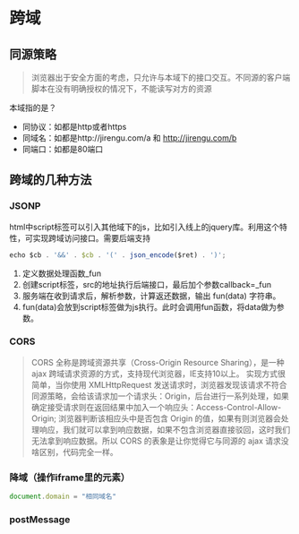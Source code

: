 # 跨域

## 同源策略
> 浏览器出于安全方面的考虑，只允许与本域下的接口交互。不同源的客户端脚本在没有明确授权的情况下，不能读写对方的资源

本域指的是？

- 同协议：如都是http或者https
- 同域名：如都是http://jirengu.com/a 和 http://jirengu.com/b
- 同端口：如都是80端口

## 跨域的几种方法

### JSONP

html中script标签可以引入其他域下的js，比如引入线上的jquery库。利用这个特性，可实现跨域访问接口。需要后端支持

```js
echo $cb . '&&' . $cb . '(' . json_encode($ret) . ')';
```
1. 定义数据处理函数_fun
2. 创建script标签，src的地址执行后端接口，最后加个参数callback=_fun
3. 服务端在收到请求后，解析参数，计算返还数据，输出 fun(data) 字符串。
4. fun(data)会放到script标签做为js执行。此时会调用fun函数，将data做为参数。

### CORS

> CORS 全称是跨域资源共享（Cross-Origin Resource Sharing），是一种 ajax 跨域请求资源的方式，支持现代浏览器，IE支持10以上。 实现方式很简单，当你使用 XMLHttpRequest 发送请求时，浏览器发现该请求不符合同源策略，会给该请求加一个请求头：Origin，后台进行一系列处理，如果确定接受请求则在返回结果中加入一个响应头：Access-Control-Allow-Origin; 浏览器判断该相应头中是否包含 Origin 的值，如果有则浏览器会处理响应，我们就可以拿到响应数据，如果不包含浏览器直接驳回，这时我们无法拿到响应数据。所以 CORS 的表象是让你觉得它与同源的 ajax 请求没啥区别，代码完全一样。

### 降域（操作iframe里的元素）

```js
document.domain = "相同域名"
```

### postMessage


